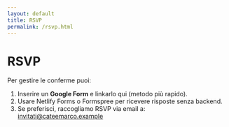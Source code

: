 ```yaml
---
layout: default
title: RSVP
permalink: /rsvp.html
---
```


# RSVP
Per gestire le conferme puoi:
1. Inserire un **Google Form** e linkarlo qui (metodo più rapido).  
2. Usare Netlify Forms o Formspree per ricevere risposte senza backend.  
3. Se preferisci, raccogliamo RSVP via email a: invitati@cateemarco.example
